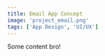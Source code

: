 ```yaml
---
title: Email App Concept
image: 'project_email.png'
tags: ['App Design', 'UI/UX']
---
```


Some content bro!
